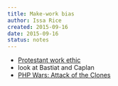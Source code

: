 ```yaml
---
title: Make-work bias
author: Issa Rice
created: 2015-09-16
date: 2015-09-16
status: notes
---
```


- [Protestant work ethic](https://en.wikipedia.org/wiki/Protestant_work_ethic)
- look at Bastiat and Caplan
- [PHP Wars: Attack of the Clones](https://philsturgeon.uk/php/2014/10/20/php-wars-attack-of-the-clones/)
